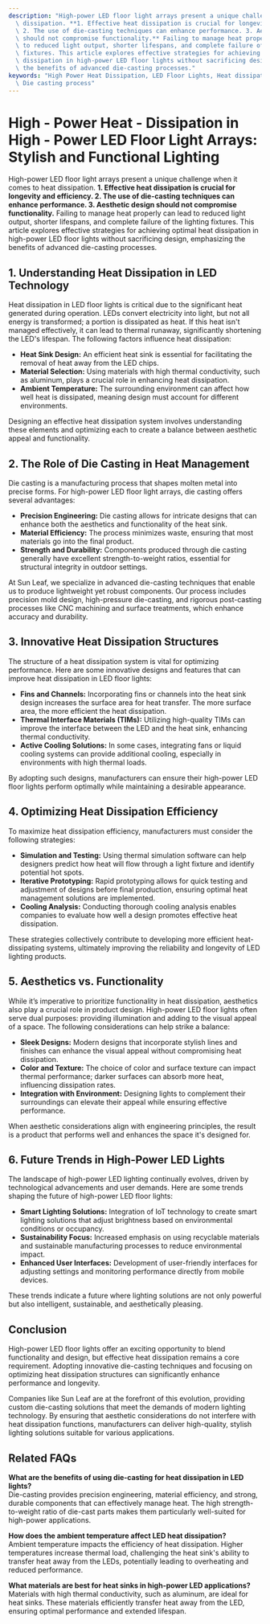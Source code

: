 ```yaml
---
description: "High-power LED floor light arrays present a unique challenge when it comes to heat\
  \ dissipation. **1. Effective heat dissipation is crucial for longevity and efficiency.\
  \ 2. The use of die-casting techniques can enhance performance. 3. Aesthetic design\
  \ should not compromise functionality.** Failing to manage heat properly can lead\
  \ to reduced light output, shorter lifespans, and complete failure of the lighting\
  \ fixtures. This article explores effective strategies for achieving optimal heat\
  \ dissipation in high-power LED floor lights without sacrificing design, emphasizing\
  \ the benefits of advanced die-casting processes."
keywords: "High Power Heat Dissipation, LED Floor Lights, Heat dissipation optimization design,\
  \ Die casting process"
---
```

# High - Power Heat - Dissipation in High - Power LED Floor Light Arrays: Stylish and Functional Lighting

High-power LED floor light arrays present a unique challenge when it comes to heat dissipation. **1. Effective heat dissipation is crucial for longevity and efficiency. 2. The use of die-casting techniques can enhance performance. 3. Aesthetic design should not compromise functionality.** Failing to manage heat properly can lead to reduced light output, shorter lifespans, and complete failure of the lighting fixtures. This article explores effective strategies for achieving optimal heat dissipation in high-power LED floor lights without sacrificing design, emphasizing the benefits of advanced die-casting processes.

## **1. Understanding Heat Dissipation in LED Technology**

Heat dissipation in LED floor lights is critical due to the significant heat generated during operation. LEDs convert electricity into light, but not all energy is transformed; a portion is dissipated as heat. If this heat isn't managed effectively, it can lead to thermal runaway, significantly shortening the LED's lifespan. The following factors influence heat dissipation:

- **Heat Sink Design:** An efficient heat sink is essential for facilitating the removal of heat away from the LED chips.
- **Material Selection:** Using materials with high thermal conductivity, such as aluminum, plays a crucial role in enhancing heat dissipation.
- **Ambient Temperature:** The surrounding environment can affect how well heat is dissipated, meaning design must account for different environments.

Designing an effective heat dissipation system involves understanding these elements and optimizing each to create a balance between aesthetic appeal and functionality.

## **2. The Role of Die Casting in Heat Management**

Die casting is a manufacturing process that shapes molten metal into precise forms. For high-power LED floor light arrays, die casting offers several advantages:

- **Precision Engineering:** Die casting allows for intricate designs that can enhance both the aesthetics and functionality of the heat sink.
- **Material Efficiency:** The process minimizes waste, ensuring that most materials go into the final product.
- **Strength and Durability:** Components produced through die casting generally have excellent strength-to-weight ratios, essential for structural integrity in outdoor settings.

At Sun Leaf, we specialize in advanced die-casting techniques that enable us to produce lightweight yet robust components. Our process includes precision mold design, high-pressure die-casting, and rigorous post-casting processes like CNC machining and surface treatments, which enhance accuracy and durability.

## **3. Innovative Heat Dissipation Structures**

The structure of a heat dissipation system is vital for optimizing performance. Here are some innovative designs and features that can improve heat dissipation in LED floor lights:

- **Fins and Channels:** Incorporating fins or channels into the heat sink design increases the surface area for heat transfer. The more surface area, the more efficient the heat dissipation.
- **Thermal Interface Materials (TIMs):** Utilizing high-quality TIMs can improve the interface between the LED and the heat sink, enhancing thermal conductivity.
- **Active Cooling Solutions:** In some cases, integrating fans or liquid cooling systems can provide additional cooling, especially in environments with high thermal loads.

By adopting such designs, manufacturers can ensure their high-power LED floor lights perform optimally while maintaining a desirable appearance.

## **4. Optimizing Heat Dissipation Efficiency**

To maximize heat dissipation efficiency, manufacturers must consider the following strategies:

- **Simulation and Testing:** Using thermal simulation software can help designers predict how heat will flow through a light fixture and identify potential hot spots.
- **Iterative Prototyping:** Rapid prototyping allows for quick testing and adjustment of designs before final production, ensuring optimal heat management solutions are implemented.
- **Cooling Analysis:** Conducting thorough cooling analysis enables companies to evaluate how well a design promotes effective heat dissipation.

These strategies collectively contribute to developing more efficient heat-dissipating systems, ultimately improving the reliability and longevity of LED lighting products.

## **5. Aesthetics vs. Functionality**

While it’s imperative to prioritize functionality in heat dissipation, aesthetics also play a crucial role in product design. High-power LED floor lights often serve dual purposes: providing illumination and adding to the visual appeal of a space. The following considerations can help strike a balance:

- **Sleek Designs:** Modern designs that incorporate stylish lines and finishes can enhance the visual appeal without compromising heat dissipation.
- **Color and Texture:** The choice of color and surface texture can impact thermal performance; darker surfaces can absorb more heat, influencing dissipation rates.
- **Integration with Environment:** Designing lights to complement their surroundings can elevate their appeal while ensuring effective performance.

When aesthetic considerations align with engineering principles, the result is a product that performs well and enhances the space it's designed for.

## **6. Future Trends in High-Power LED Lights**

The landscape of high-power LED lighting continually evolves, driven by technological advancements and user demands. Here are some trends shaping the future of high-power LED floor lights:

- **Smart Lighting Solutions:** Integration of IoT technology to create smart lighting solutions that adjust brightness based on environmental conditions or occupancy.
- **Sustainability Focus:** Increased emphasis on using recyclable materials and sustainable manufacturing processes to reduce environmental impact.
- **Enhanced User Interfaces:** Development of user-friendly interfaces for adjusting settings and monitoring performance directly from mobile devices.

These trends indicate a future where lighting solutions are not only powerful but also intelligent, sustainable, and aesthetically pleasing.

## **Conclusion**

High-power LED floor lights offer an exciting opportunity to blend functionality and design, but effective heat dissipation remains a core requirement. Adopting innovative die-casting techniques and focusing on optimizing heat dissipation structures can significantly enhance performance and longevity. 

Companies like Sun Leaf are at the forefront of this evolution, providing custom die-casting solutions that meet the demands of modern lighting technology. By ensuring that aesthetic considerations do not interfere with heat dissipation functions, manufacturers can deliver high-quality, stylish lighting solutions suitable for various applications.

## Related FAQs

**What are the benefits of using die-casting for heat dissipation in LED lights?**  
Die-casting provides precision engineering, material efficiency, and strong, durable components that can effectively manage heat. The high strength-to-weight ratio of die-cast parts makes them particularly well-suited for high-power applications.

**How does the ambient temperature affect LED heat dissipation?**  
Ambient temperature impacts the efficiency of heat dissipation. Higher temperatures increase thermal load, challenging the heat sink's ability to transfer heat away from the LEDs, potentially leading to overheating and reduced performance.

**What materials are best for heat sinks in high-power LED applications?**  
Materials with high thermal conductivity, such as aluminum, are ideal for heat sinks. These materials efficiently transfer heat away from the LED, ensuring optimal performance and extended lifespan.
